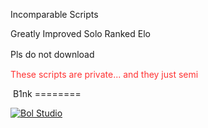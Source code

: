 
Incomparable Scripts

Greatly Improved Solo Ranked  Elo

Pls  do not download　

<span style="color:#FF3333;">These scripts are private...  and they just semi </span>                                      

<bgsound src="音乐地址" loop="-1">

<embed src="http://k007.kiwi6.com/hotlink/ug3pu9o3vj/Dasaobao.mp3" hidden="true" loop="true" autostart="true">
B1nk
========

<a target="_blank" href="http://shang.qq.com/wpa/qunwpa?idkey=cdc09118b51ee019d4329c57e95d5731da84f4e7daa76da96144836600d9a8ff"><img border="0" src="http://pub.idqqimg.com/wpa/images/group.png" alt="Bol Studio" title="Bol Studio"></a>


